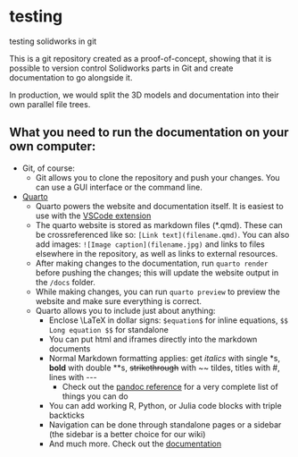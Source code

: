 # testing
testing solidworks in git

This is a git repository created as a proof-of-concept, showing that it is possible to version control Solidworks parts in Git and create documentation to go alongside it.

In production, we would split the 3D models and documentation into their own parallel file trees.

## What you need to run the documentation on your own computer:

- Git, of course:
  - Git allows you to clone the repository and push your changes. You can use a GUI interface or the command line.
- [Quarto](https://quarto.org)
  - Quarto powers the website and documentation itself. It is easiest to use with the [VSCode extension](https://quarto.org/docs/tools/vscode.html#installation)
  - The quarto website is stored as markdown files (*.qmd). These can be crossreferenced like so: `[Link text](filename.qmd)`. You can also add images: `![Image caption](filename.jpg)` and links to files elsewhere in the repository, as well as links to external resources.
  - After making changes to the documentation, run `quarto render` before pushing the changes; this will update the website output in the `/docs` folder.
  - While making changes, you can run `quarto preview` to preview the website and make sure everything is correct.
  - Quarto allows you to include just about anything:
    - Enclose \LaTeX in dollar signs: `$equation$` for inline equations, `$$ Long equation $$` for standalone
    - You can put html and iframes directly into the markdown documents
    - Normal Markdown formatting applies: get *italics* with single \*s, **bold** with double \**s, ~~strikethrough~~ with \~\~ tildes, titles with \#, lines with \---
      - Check out the [pandoc reference](https://pandoc.org/MANUAL.html#pandocs-markdown) for a very complete list of things you can do
    - You can add working R, Python, or Julia code blocks with triple backticks
    - Navigation can be done through standalone pages or a sidebar (the sidebar is a better choice for our wiki)
    - And much more. Check out the [documentation](https://quarto.org/docs/guide/)
